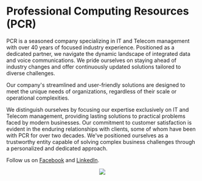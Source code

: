 # Professional Computing Resources (PCR)

PCR is a seasoned company specializing in IT and Telecom management with over 40 years of focused industry experience. Positioned as a dedicated partner, we navigate the dynamic landscape of integrated data and voice communications. We pride ourselves on staying ahead of industry changes and offer continuously updated solutions tailored to diverse challenges.

Our company's streamlined and user-friendly solutions are designed to meet the unique needs of organizations, regardless of their scale or operational complexities.

We distinguish ourselves by focusing our expertise exclusively on IT and Telecom management, providing lasting solutions to practical problems faced by modern businesses. Our commitment to customer satisfaction is evident in the enduring relationships with clients, some of whom have been with PCR for over two decades. We've positioned ourselves as a trustworthy entity capable of solving complex business challenges through a personalized and dedicated approach.

Follow us on [Facebook](https://www.facebook.com/pcr360) and [LinkedIn](https://www.linkedin.com/company/professional-computing-resources/?viewAsMember=true).

<p align="center">
    <img src="https://www.pcr.com/wp-content/themes/pcr-theme/images/pcr-logo.svg" />
</p>
